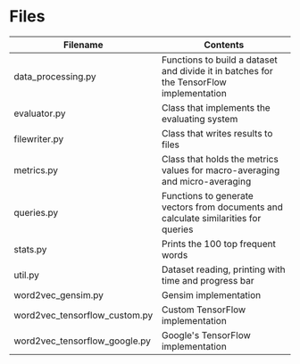 # Files

Filename | Contents
---------|---------
data_processing.py | Functions to build a dataset and divide it in batches for the TensorFlow implementation
evaluator.py | Class that implements the evaluating system
filewriter.py | Class that writes results to files
metrics.py | Class that holds the metrics values for macro-averaging and micro-averaging
queries.py | Functions to generate vectors from documents and calculate similarities for queries
stats.py | Prints the 100 top frequent words
util.py | Dataset reading, printing with time and progress bar
word2vec_gensim.py | Gensim implementation
word2vec_tensorflow_custom.py | Custom TensorFlow implementation
word2vec_tensorflow_google.py | Google's TensorFlow implementation

